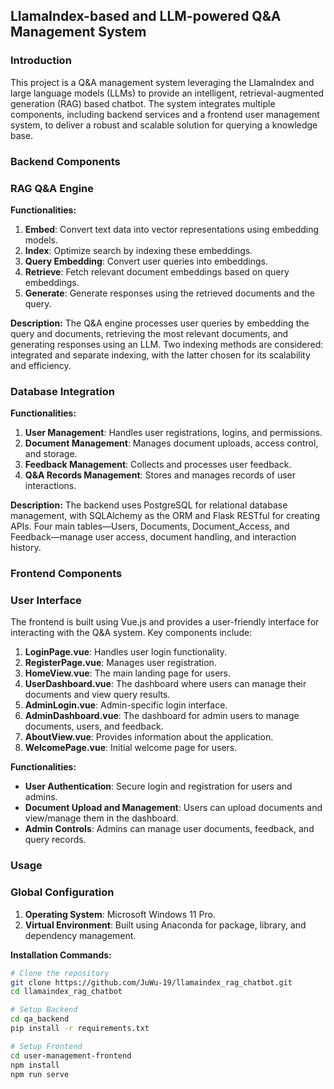 ## LlamaIndex-based and LLM-powered Q&A Management System
 
### Introduction
This project is a Q&A management system leveraging the LlamaIndex and large language models (LLMs) to provide an intelligent, retrieval-augmented generation (RAG) based chatbot. The system integrates multiple components, including backend services and a frontend user management system, to deliver a robust and scalable solution for querying a knowledge base.

### Backend Components

### RAG Q&A Engine
**Functionalities:**
1. **Embed**: Convert text data into vector representations using embedding models.
2. **Index**: Optimize search by indexing these embeddings.
3. **Query Embedding**: Convert user queries into embeddings.
4. **Retrieve**: Fetch relevant document embeddings based on query embeddings.
5. **Generate**: Generate responses using the retrieved documents and the query.

**Description:**
The Q&A engine processes user queries by embedding the query and documents, retrieving the most relevant documents, and generating responses using an LLM. Two indexing methods are considered: integrated and separate indexing, with the latter chosen for its scalability and efficiency.

### Database Integration
**Functionalities:**
1. **User Management**: Handles user registrations, logins, and permissions.
2. **Document Management**: Manages document uploads, access control, and storage.
3. **Feedback Management**: Collects and processes user feedback.
4. **Q&A Records Management**: Stores and manages records of user interactions.

**Description:**
The backend uses PostgreSQL for relational database management, with SQLAlchemy as the ORM and Flask RESTful for creating APIs. Four main tables—Users, Documents, Document_Access, and Feedback—manage user access, document handling, and interaction history.

### Frontend Components

### User Interface
The frontend is built using Vue.js and provides a user-friendly interface for interacting with the Q&A system. Key components include:

1. **LoginPage.vue**: Handles user login functionality.
2. **RegisterPage.vue**: Manages user registration.
3. **HomeView.vue**: The main landing page for users.
4. **UserDashboard.vue**: The dashboard where users can manage their documents and view query results.
5. **AdminLogin.vue**: Admin-specific login interface.
6. **AdminDashboard.vue**: The dashboard for admin users to manage documents, users, and feedback.
7. **AboutView.vue**: Provides information about the application.
8. **WelcomePage.vue**: Initial welcome page for users.

**Functionalities:**
- **User Authentication**: Secure login and registration for users and admins.
- **Document Upload and Management**: Users can upload documents and view/manage them in the dashboard.
- **Admin Controls**: Admins can manage user documents, feedback, and query records.

### Usage

### Global Configuration
1. **Operating System**: Microsoft Windows 11 Pro.
2. **Virtual Environment**: Built using Anaconda for package, library, and dependency management.

**Installation Commands:**
```bash
# Clone the repository
git clone https://github.com/JuWu-19/llamaindex_rag_chatbot.git
cd llamaindex_rag_chatbot

# Setup Backend
cd qa_backend
pip install -r requirements.txt

# Setup Frontend
cd user-management-frontend
npm install
npm run serve
